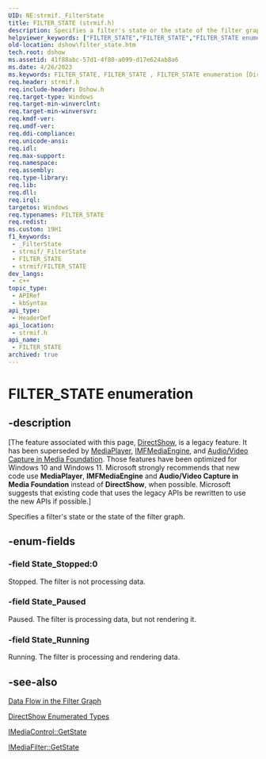 ```yaml
---
UID: NE:strmif._FilterState
title: FILTER_STATE (strmif.h)
description: Specifies a filter's state or the state of the filter graph.
helpviewer_keywords: ["FILTER_STATE","FILTER_STATE","FILTER_STATE enumeration [DirectShow]","FILTER_STATEEnumeration","State_Paused","State_Running","State_Stopped","dshow.filter_state","strmif/FILTER_STATE","strmif/State_Paused","strmif/State_Running","strmif/State_Stopped"]
old-location: dshow\filter_state.htm
tech.root: dshow
ms.assetid: 41f88abc-57d1-4f80-a099-d17e624ab8a6
ms.date: 4/26/2023
ms.keywords: FILTER_STATE, FILTER_STATE , FILTER_STATE enumeration [DirectShow], FILTER_STATEEnumeration, State_Paused, State_Running, State_Stopped, dshow.filter_state, strmif/FILTER_STATE, strmif/State_Paused, strmif/State_Running, strmif/State_Stopped
req.header: strmif.h
req.include-header: Dshow.h
req.target-type: Windows
req.target-min-winverclnt: 
req.target-min-winversvr: 
req.kmdf-ver: 
req.umdf-ver: 
req.ddi-compliance: 
req.unicode-ansi: 
req.idl: 
req.max-support: 
req.namespace: 
req.assembly: 
req.type-library: 
req.lib: 
req.dll: 
req.irql: 
targetos: Windows
req.typenames: FILTER_STATE
req.redist: 
ms.custom: 19H1
f1_keywords:
 - _FilterState
 - strmif/_FilterState
 - FILTER_STATE
 - strmif/FILTER_STATE
dev_langs:
 - c++
topic_type:
 - APIRef
 - kbSyntax
api_type:
 - HeaderDef
api_location:
 - strmif.h
api_name:
 - FILTER_STATE
archived: true
---
```


# FILTER_STATE enumeration


## -description

\[The feature associated with this page, [DirectShow](/windows/win32/directshow/directshow), is a legacy feature. It has been superseded by [MediaPlayer](/uwp/api/Windows.Media.Playback.MediaPlayer), [IMFMediaEngine](/windows/win32/api/mfmediaengine/nn-mfmediaengine-imfmediaengine), and [Audio/Video Capture in Media Foundation](/windows/win32/medfound/audio-video-capture-in-media-foundation). Those features have been optimized for Windows 10 and Windows 11. Microsoft strongly recommends that new code use **MediaPlayer**, **IMFMediaEngine** and **Audio/Video Capture in Media Foundation** instead of **DirectShow**, when possible. Microsoft suggests that existing code that uses the legacy APIs be rewritten to use the new APIs if possible.\]

Specifies a filter's state or the state of the filter graph.

## -enum-fields

### -field State_Stopped:0

Stopped. The filter is not processing data.

### -field State_Paused

Paused. The filter is processing data, but not rendering it.

### -field State_Running

Running. The filter is processing and rendering data.

## -see-also

<a href="/windows/desktop/DirectShow/data-flow-in-the-filter-graph">Data Flow in the Filter Graph</a>



<a href="/windows/desktop/DirectShow/directshow-enumerated-types">DirectShow Enumerated Types</a>



<a href="/windows/desktop/api/control/nf-control-imediacontrol-getstate">IMediaControl::GetState</a>



<a href="/windows/desktop/api/strmif/nf-strmif-imediafilter-getstate">IMediaFilter::GetState</a>
